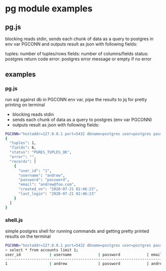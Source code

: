# pg module examples

## pg.js

blocking reads stdin, sends each chunk of data as a query to postgres in env var PGCONN and outputs result as json with following fields:

tuples: number of tuples/rows
fields: number of columns/fields
status: postgres return code
error:  postgres error message or empty if no error

## examples

### pg.js

run sql against db in PGCONN env var, pipe the results to jq for pretty printing on terminal
- blocking reads stdin
- sends each chunk of data as a query to postgres (env var PGCONN)
- outputs result as json with following fields:

```bash
PGCONN="hostaddr=127.0.0.1 port=5432 dbname=postgres user=postgres password=abc123" echo 'select * from accounts limit 1;' | stealify pg.js | jq
{
  "tuples": 1,
  "fields": 6,
  "status": "PGRES_TUPLES_OK",
  "error": "",
  "records": [
    {
      "user_id": "1",
      "username": "andrew",
      "password": "password",
      "email": "andrew@foo.com",
      "created_on": "2020-07-21 02:46:23",
      "last_login": "2020-07-21 02:46:23"
    }
  ]
}
```

### shell.js

simple postgres shell for running commands and getting pretty printed results on the terminal

```bash
PGCONN="hostaddr=127.0.0.1 port=5432 dbname=postgres user=postgres password=abc123" stealify shell.js
> select * from accounts limit 1;
user_id             | username            | password            | email               | created_on          | last_login          | 
------------------------------------------------------------------------------------------------------------------------------------
1                   | andrew              | password            | andrew@foo.com      | 2020-07-21 02:46:23 | 2020-07-21 02:46:23 |
```
